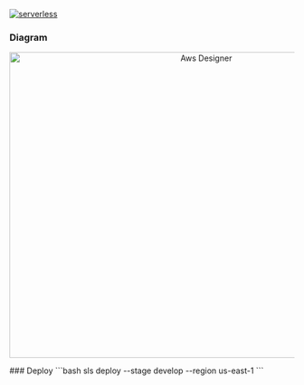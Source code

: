 [![serverless](http://public.serverless.com/badges/v3.svg)](http://www.serverless.com)

### Diagram

<p align="center">
  <img alt="Aws Designer" width="680" height="540" src="https://user-images.githubusercontent.com/621906/84407648-81174a80-abe1-11ea-91c2-986952073c0d.png">
</p>
### Deploy
```bash
sls deploy --stage develop --region us-east-1
```

